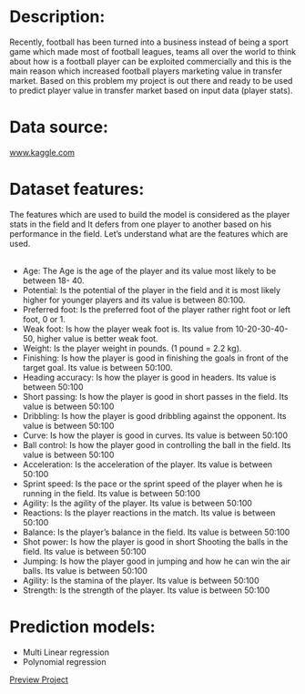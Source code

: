# Description:
Recently, football has been turned into a business instead of being a
sport game which made most of football leagues, teams all over the world
to think about how is a football player can be exploited commercially and
this is the main reason which increased football players marketing value
in transfer market. Based on this problem my project is out there and
ready to be used to predict player value in transfer market based on input
data (player stats).

# Data source:
www.kaggle.com

# Dataset features:
The features which are used to build the model is considered as the
player stats in the field and It defers from one player to another based on his
performance in the field. Let’s understand what are the features which are
used.<br/>
<br/>
- Age: The Age is the age of the player and its value most likely to be
  between 18- 40.<br/>
- Potential: Is the potential of the player in the field and it is most likely
higher for younger players and its value is between 80:100.<br/>
- Preferred foot: Is the preferred foot of the player rather right foot or left
foot, 0 or 1.<br/>
- Weak foot: Is how the player weak foot is. Its value from 10-20-30-40-
50, higher value is better weak foot.<br/>
- Weight: Is the player weight in pounds. (1 pound = 2.2 kg).<br/>
- Finishing: Is how the player is good in finishing the goals in front of the
target goal. Its value is between 50:100.<br/>
- Heading accuracy: Is how the player is good in headers. Its value is
between 50:100<br/>
- Short passing: Is how the player is good in short passes in the field. Its
value is between 50:100<br/>
- Dribbling: Is how the player is good dribbling against the opponent. Its
value is between 50:100<br/>
- Curve: Is how the player is good in curves. Its value is between 50:100<br/>
- Ball control: Is how the player good in controlling the ball in the field.
Its value is between 50:100<br/>
- Acceleration: Is the acceleration of the player. Its value is between
50:100<br/>
- Sprint speed: Is the pace or the sprint speed of the player when he is
running in the field. Its value is between 50:100<br/>
- Agility: Is the agility of the player. Its value is between 50:100<br/>
- Reactions: Is the player reactions in the match. Its value is between
50:100<br/>
- Balance: Is the player’s balance in the field. Its value is between 50:100<br/>
- Shot power: Is how the player is good in short Shooting the balls in the
field. Its value is between 50:100<br/>
- Jumping: Is how the player good in jumping and how he can win the
air balls. Its value is between 50:100<br/>
- Agility: Is the stamina of the player. Its value is between 50:100 <br/>
- Strength: Is the strength of the player. Its value is between 50:100

# Prediction models:
- Multi Linear regression<br/>
- Polynomial regression<br/>

[Preview Project](https://predict-football-players-value.herokuapp.com) <br/>
